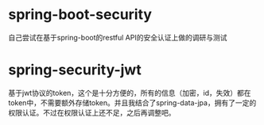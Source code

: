 # spring-boot-security
自己尝试在基于spring-boot的restful API的安全认证上做的调研与测试

# spring-security-jwt

基于jwt协议的token，这个是十分方便的，所有的信息（加密，id，失效）都在token中，不需要额外存储token。并且我结合了spring-data-jpa，拥有了一定的权限认证。不过在权限认证上还不足，之后再调整吧。
